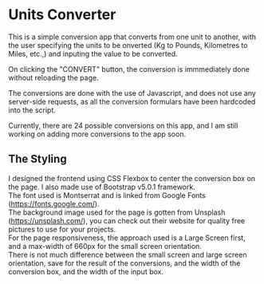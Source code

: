 # Units Converter

This is a simple conversion app that converts from one unit to another, with the user specifying the units to be onverted (Kg to Pounds, Kilometres to Miles, etc.,) and inputing the value to be converted.

On clicking the "CONVERT" button, the conversion is immmediately done without reloading the page.

The conversions are done with the use of Javascript, and does not use any server-side requests, as all the conversion formulars have been hardcoded into the script.

Currently, there are 24 possible conversions on this app, and I am still working on adding more conversions to the app soon.

## The Styling

I designed the frontend using CSS Flexbox to center the conversion box on the page. I also made use of Bootstrap v5.0.1 framework.  
The font used is Montserrat and is linked from Google Fonts (https://fonts.google.com/).  
The background image used for the page is gotten from Unsplash (https://unsplash.com/), you can check out their website for quality free pictures to use for your projects.  
For the page responsiveness, the approach used is a Large Screen first, and a max-width of 660px for the small screen orientation.  
There is not much difference between the small screen and large screen orientation, save for the result of the conversions, and the width of the conversion box, and the width of the input box.
